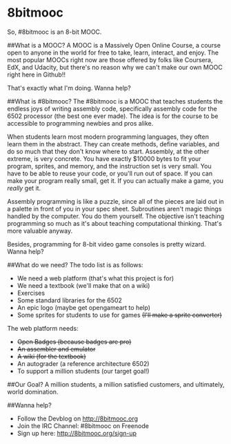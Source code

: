 8bitmooc
========

So, #8bitmooc is an 8-bit MOOC.

##What is a MOOC?
A MOOC is a Massively Open Online Course, a course open to anyone in the
world for free to take, learn, interact, and enjoy. The most popular
MOOCs right now are those offered by folks like Coursera, EdX, and Udacity,
but there's no reason why we can't make our own MOOC right here in Github!!

That's exactly what I'm doing. Wanna help?

##What is #8bitmooc?
The #8bitmooc is a MOOC that teaches students the endless joys of writing
assembly code, specifically assembly code for the 6502 processor (the best
one ever made). The idea is for the course to be accessible to programming
newbies and pros alike.

When students learn most modern programming languages, they often learn them
in the abstract. They can create methods, define variables, and do so much
that they don't know where to start. Assembly, at the other extreme, is very
concrete. You have exactly $10000 bytes to fit your program, sprites, and
memory, and the instruction set is very small. You have to be able to reuse
your code, or you'll run out of space. If you can make your program really
small, get it. If you can actually make a game, you *really* get it.

Assembly programming is like a puzzle, since all of the pieces are laid out
in a palette in front of you in your spec sheet. Subroutines aren't magic
things handled by the computer. You do them yourself. The objective isn't
teaching programming so much as it's about teaching computational thinking.
That's more valuable anyway.

Besides, programming for 8-bit video game consoles is pretty wizard. Wanna help?

##What do we need?
The todo list is as follows:
 * We need a web platform (that's what this project is for)
 * We need a textbook (we'll make that on a wiki)
 * Exercises
 * Some standard libraries for the 6502
 * An epic logo (maybe get opengameart to help)
 * Some sprites for students to use for games ~~(I'll make a sprite converter)~~

The web platform needs:
 * ~~Open Badges (because badges are pro)~~
 * ~~An assembler and emulator~~
 * ~~A wiki (for the textbook)~~
 * An autograder (a reference architecture 6502)
 * To support a million students (our target goal!)

##Our Goal?
A million students, a million satisfied customers, and ultimately, world domination.

##Wanna help?
 * Follow the Devblog on http://8bitmooc.org
 * Join the IRC Channel: #8bitmooc on Freenode
 * Sign up here: http://8bitmooc.org/sign-up
